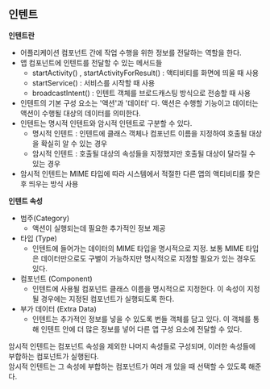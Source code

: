 ## 인텐트



**인텐트란**

- 어플리케이션 컴포넌트 간에 작업 수행을 위한 정보를 전달하는 역할을 한다.
- 앱 컴포넌트에 인텐트를 전달할 수 있는 메서드들
  - startActivity() , startActivityForResult() : 액티비티를 화면에 띄울 때 사용
  - startService() : 서비스를 시작할 때 사용
  - broadcastIntent() : 인텐트 객체를 브로드캐스팅 방식으로 전송할 때 사용
- 인텐트의 기본 구성 요소는 '액션'과 '데이터' 다. 액션은 수행할 기능이고 데이터는 액션이 수행될 대상의 데이터를 의미한다.
- 인텐트는 명시적 인텐트와 암시적 인텐트로 구분할 수 있다.
  - 명시적 인텐트 : 인텐트에 클래스 객체나 컴포넌트 이름을 지정하여 호출될 대상을 확실히 알 수 있는 경우
  - 암시적 인텐트 : 호출될 대상의 속성들을 지정했지만 호출될 대상이 달라질 수 있는 경우
- 암시적 인텐트는 MIME 타입에 따라 시스템에서 적절한 다른 앱의 액티비티를 찾은 후 띄우는 방식 사용



**인텐트 속성**

- 범주(Category)
  - 액션이 실행되는데 필요한 추가적인 정보 제공
- 타입 (Type)
  - 인텐트에 들어가는 데이터의 MIME 타입을 명시적으로 지정. 보통 MIME 타입은 데이터만으로도 구별이 가능하지만 명시적으로 지정할 필요가 있는 경우도 있다.
- 컴포넌트 (Component)
  - 인텐트에 사용될 컴포넌트 클래스 이름을 명시적으로 지정한다. 이 속성이 지정될 경우에는 지정된 컴포넌트가 실행되도록 한다.
- 부가 데이터 (Extra Data)
  - 인텐트는 추가적인 정보를 넣을 수 있도록 번들 객체를 담고 있다. 이 객체를 통해 인텐트 안에 더 많은 정보를 넣어 다른 앱 구성 요소에 전달할 수 있다.

암시적 인텐트는 컴포넌트 속성을 제외한 나머지 속성들로 구성되며, 이러한 속성들에 부합하는 컴포넌트가 실행된다.<br/>암시적 인텐트는 그 속성에 부합하는 컴포넌트가 여러 개 있을 때 선택할 수 있도록 해준다.